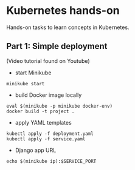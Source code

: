 # Kubernetes hands-on
Hands-on tasks to learn concepts in Kubernetes.

## Part 1: Simple deployment
(Video tutorial found on Youtube)

* start Minikube
```
minikube start
```

* build Docker image locally
```
eval $(minikube -p minikube docker-env)
docker build -t project .
```

* apply YAML templates
```
kubectl apply -f deployment.yaml
kubectl apply -f service.yaml
```

* Django app URL
```
echo $(minikube ip):$SERVICE_PORT
```

